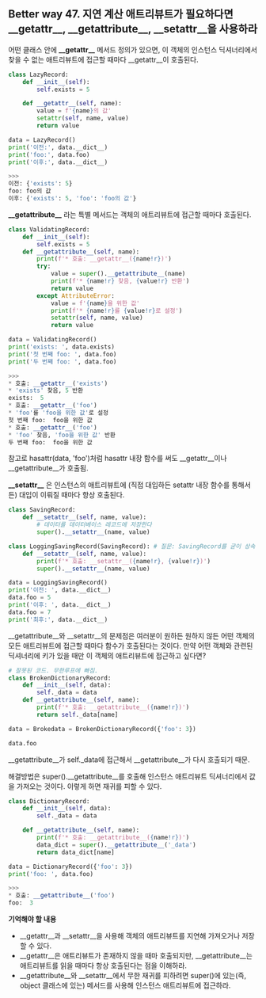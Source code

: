 ## Better way 47. 지연 계산 애트리뷰트가 필요하다면 \_\_getattr\_\_, \_\_getattribute\_\_, \_\_setattr\_\_을 사용하라

어떤 클래스 안에 **\_\_getattr\_\_** 메서드 정의가 있으면, 이 객체의 인스턴스 딕셔너리에서 찾을 수 없는 애트리뷰트에 접근할 때마다 __getattr__이 호출된다. 

```python
class LazyRecord:
    def __init__(self):
        self.exists = 5

    def __getattr__(self, name):
        value = f'{name}의 값'
        setattr(self, name, value)
        return value

data = LazyRecord()
print('이전:', data.__dict__)
print('foo:', data.foo)
print('이후:', data.__dict__)

>>>
이전: {'exists': 5}
foo: foo의 값
이후: {'exists': 5, 'foo': 'foo의 값'}
```

**\_\_getattribute\_\_** 라는 특별 메서드는 객체의 애트리뷰트에 접근할 때마다 호출된다. 

```python
class ValidatingRecord:
    def __init__(self):
        self.exists = 5
    def __getattribute__(self, name):
        print(f'* 호출: __getattr__({name!r})')
        try:
            value = super().__getattribute__(name)
            print(f'* {name!r} 찾음, {value!r} 반환')
            return value
        except AttributeError:
            value = f'{name}을 위한 값'
            print(f'* {name!r}를 {value!r}로 설정')
            setattr(self, name, value)
            return value

data = ValidatingRecord()
print('exists: ', data.exists)
print('첫 번째 foo: ', data.foo)
print('두 번째 foo: ', data.foo)

>>>
* 호출: __getattr__('exists')
* 'exists' 찾음, 5 반환
exists:  5
* 호출: __getattr__('foo')
* 'foo'를 'foo을 위한 값'로 설정
첫 번째 foo:  foo을 위한 값
* 호출: __getattr__('foo')
* 'foo' 찾음, 'foo을 위한 값' 반환
두 번째 foo:  foo을 위한 값
```

참고로 hasattr(data, 'foo')처럼 hasattr 내장 함수를 써도 __getattr__이나 __getattribute__가 호출됨.

**\_\_setattr\_\_** 은 인스턴스의 애트리뷰트에 (직접 대입하든 setattr 내장 함수를 통해서든) 대입이 이뤄질 때마다 항상 호출된다.

```python
class SavingRecord:
    def __setattr__(self, name, value):
        # 데이터를 데이터베이스 레코드에 저장한다
        super().__setattr__(name, value)

class LoggingSavingRecord(SavingRecord): # 질문: SavingRecord를 굳이 상속 받아야 하나? 상속 받지 않고 해도 잘 됨
    def __setattr__(self, name, value):
        print(f'* 호출: __setattr__({name!r}, {value!r})')
        super().__setattr__(name, value)

data = LoggingSavingRecord()
print('이전: ', data.__dict__)
data.foo = 5
print('이후: ', data.__dict__)
data.foo = 7
print('최후:', data.__dict__)
```

__getattribute__와 __setattr__의 문제점은 여러분이 원하든 원하지 않든 어떤 객체의 모든 애트리뷰트에 접근할 때마다 함수가 호출된다는 것이다. 만약 어떤 객체와 관련된 딕셔너리에 키가 있을 때만 이 객체의 애트리뷰트에 접근하고 싶다면? 

```python
# 잘못된 코드. 무한루프에 빠짐.
class BrokenDictionaryRecord:
    def __init__(self, data):
        self._data = data
    def __getattribute__(self, name):
        print(f'* 호출: __getattribute__({name!r})')
        return self._data[name]

data = Brokedata = BrokenDictionaryRecord({'foo': 3})

data.foo
```

__getattribute__가 self._data에 접근해서 __getattribute__가 다시 호출되기 때문.

해결방법은 super().__getattribute__를 호출해 인스턴스 애트리뷰트  딕셔너리에서 값을 가져오는 것이다. 이렇게 하면 재귀를 피할 수 있다.

```python
class DictionaryRecord:
    def __init__(self, data):
        self._data = data

    def __getattribute__(self, name):
        print(f'* 호출: __getattribute__({name!r})')
        data_dict = super().__getattribute__('_data')
        return data_dict[name]

data = DictionaryRecord({'foo': 3})
print('foo: ', data.foo)

>>>
* 호출: __getattribute__('foo')
foo:  3
```

**기억해야 할 내용**
- __getattr__과 __setattr__을 사용해 객체의 애트리뷰트를 지연해 가져오거나 저장할 수 있다.
- __getattr__은 애트리뷰트가 존재하지 않을 때마 호출되지만, __getattribute__는 애트리뷰트를 읽을 때마다 항상 호출된다는 점을 이해하라.
- __getattribute__와 __setattr__에서 무한 재귀를 피하려면 super()에 있는(즉, object 클래스에 있는) 메서드를 사용해 인스턴스 애트리뷰트에 접근하라.